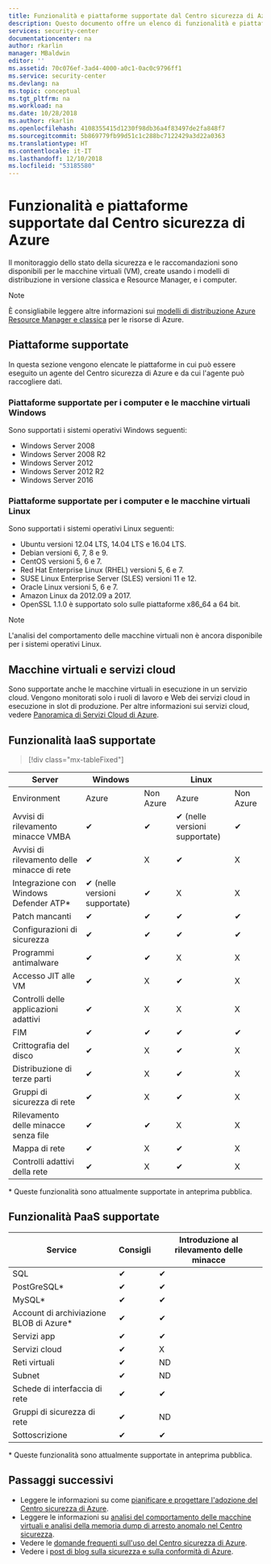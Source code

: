 ```yaml
---
title: Funzionalità e piattaforme supportate dal Centro sicurezza di Azure | Microsoft Docs
description: Questo documento offre un elenco di funzionalità e piattaforme supportate dal Centro sicurezza di Azure.
services: security-center
documentationcenter: na
author: rkarlin
manager: MBaldwin
editor: ''
ms.assetid: 70c076ef-3ad4-4000-a0c1-0ac0c9796ff1
ms.service: security-center
ms.devlang: na
ms.topic: conceptual
ms.tgt_pltfrm: na
ms.workload: na
ms.date: 10/28/2018
ms.author: rkarlin
ms.openlocfilehash: 4108355415d1230f98db36a4f83497de2fa848f7
ms.sourcegitcommit: 5b869779fb99d51c1c288bc7122429a3d22a0363
ms.translationtype: HT
ms.contentlocale: it-IT
ms.lasthandoff: 12/10/2018
ms.locfileid: "53185580"
---
```

# <a name="platforms-and-features-supported-by-azure-security-center"></a>Funzionalità e piattaforme supportate dal Centro sicurezza di Azure

Il monitoraggio dello stato della sicurezza e le raccomandazioni sono disponibili per le macchine virtuali (VM), create usando i modelli di distribuzione in versione classica e Resource Manager, e i computer.

> [!NOTE]
> È consigliabile leggere altre informazioni sui [modelli di distribuzione Azure Resource Manager e classica](../azure-classic-rm.md) per le risorse di Azure.
>
>

## <a name="supported-platforms"></a>Piattaforme supportate 

In questa sezione vengono elencate le piattaforme in cui può essere eseguito un agente del Centro sicurezza di Azure e da cui l'agente può raccogliere dati.

### <a name="supported-platforms-for-windows-computers-and-vms"></a>Piattaforme supportate per i computer e le macchine virtuali Windows
Sono supportati i sistemi operativi Windows seguenti:

* Windows Server 2008
* Windows Server 2008 R2
* Windows Server 2012
* Windows Server 2012 R2
* Windows Server 2016


### <a name="supported-platforms-for-linux-computers-and-vms"></a>Piattaforme supportate per i computer e le macchine virtuali Linux
Sono supportati i sistemi operativi Linux seguenti:

* Ubuntu versioni 12.04 LTS, 14.04 LTS e 16.04 LTS.
* Debian versioni 6, 7, 8 e 9.
* CentOS versioni 5, 6 e 7.
* Red Hat Enterprise Linux (RHEL) versioni 5, 6 e 7.
* SUSE Linux Enterprise Server (SLES) versioni 11 e 12.
* Oracle Linux versioni 5, 6 e 7.
* Amazon Linux da 2012.09 a 2017.
* OpenSSL 1.1.0 è supportato solo sulle piattaforme x86_64 a 64 bit.

> [!NOTE]
> L'analisi del comportamento delle macchine virtuali non è ancora disponibile per i sistemi operativi Linux.
>
>

## <a name="vms-and-cloud-services"></a>Macchine virtuali e servizi cloud
Sono supportate anche le macchine virtuali in esecuzione in un servizio cloud. Vengono monitorati solo i ruoli di lavoro e Web dei servizi cloud in esecuzione in slot di produzione. Per altre informazioni sui servizi cloud, vedere [Panoramica di Servizi Cloud di Azure](../cloud-services/cloud-services-choose-me.md).


## <a name="supported-iaas-features"></a>Funzionalità IaaS supportate

> [!div class="mx-tableFixed"]
> 

|Server| Windows||Linux||
|----|----|----|----|----|
|Environment|Azure|Non Azure|Azure|Non Azure|
|Avvisi di rilevamento minacce VMBA|✔|✔|✔ (nelle versioni supportate)|✔|
|Avvisi di rilevamento delle minacce di rete|✔|X|✔|X|
|Integrazione con Windows Defender ATP*|✔ (nelle versioni supportate)|✔|X|X|
|Patch mancanti|✔|✔|✔|✔|
|Configurazioni di sicurezza|✔|✔|✔|✔|
|Programmi antimalware|✔|✔|X|X|
|Accesso JIT alle VM|✔|X|✔|X|
|Controlli delle applicazioni adattivi|✔|X|X|X|
|FIM|✔|✔|✔|✔|
|Crittografia del disco|✔|X|✔|X|
|Distribuzione di terze parti|✔|X|✔|X|
|Gruppi di sicurezza di rete|✔|X|✔|X|
|Rilevamento delle minacce senza file|✔|✔|X|X|
|Mappa di rete|✔|X|✔|X|
|Controlli adattivi della rete|✔|X|✔|X|

\* Queste funzionalità sono attualmente supportate in anteprima pubblica.


## <a name="supported-paas-features"></a>Funzionalità PaaS supportate 


|Service|Consigli|Introduzione al rilevamento delle minacce|
|----|----|----|
|SQL|✔| ✔|
|PostGreSQL*|✔| ✔|
|MySQL*|✔| ✔|
|Account di archiviazione BLOB di Azure*|✔| ✔|
|Servizi app|✔| ✔|
|Servizi cloud|✔| X|
|Reti virtuali|✔| ND|
|Subnet|✔| ND|
|Schede di interfaccia di rete|✔| ✔|
|Gruppi di sicurezza di rete|✔| ND|
|Sottoscrizione|✔| ✔|

\* Queste funzionalità sono attualmente supportate in anteprima pubblica. 

## <a name="next-steps"></a>Passaggi successivi

- Leggere le informazioni su come [pianificare e progettare l'adozione del Centro sicurezza di Azure](security-center-planning-and-operations-guide.md).
- Leggere le informazioni su [analisi del comportamento delle macchine virtuali e analisi della memoria dump di arresto anomalo nel Centro sicurezza](security-center-alerts-type.md#virtual-machine-behavioral-analysis).
- Vedere le [domande frequenti sull'uso del Centro sicurezza di Azure](security-center-faq.md).
- Vedere i [post di blog sulla sicurezza e sulla conformità di Azure](https://blogs.msdn.com/b/azuresecurity/).
